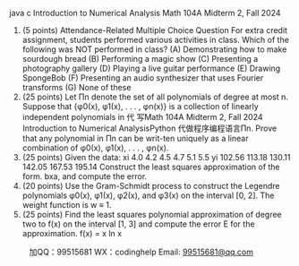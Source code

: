 java c
Introduction to Numerical Analysis 
Math 104A Midterm 2, Fall 2024 
1. (5 points) Attendance-Related Multiple Choice Question
For extra credit assignment, students performed various activities in class.
Which of the following was NOT performed in class?
(A) Demonstrating how to make sourdough bread
(B) Performing a magic show
(C) Presenting a photography gallery
(D) Playing a live guitar performance
(E) Drawing SpongeBob
(F) Presenting an audio synthesizer that uses Fourier transforms
(G) None of these
2. (25 points) Let Πn denote the set of all polynomials of degree at most n. Suppose that {φ0(x), φ1(x), . . . , φn(x)} is a collection of linearly independent polynomials in 代 写Math 104A Midterm 2, Fall 2024 Introduction to Numerical AnalysisPython
代做程序编程语言Πn. Prove that any polynomial in Πn can be writ-ten uniquely as a linear combination of φ0(x), φ1(x), . . . , φn(x).
3. (25 points)
Given the data:
xi 4.0 4.2 4.5 4.7 5.1 5.5
yi 102.56 113.18 130.11 142.05 167.53 195.14
Construct the least squares approximation of the form. bxa, and compute the error.
4. (20 points) Use the Gram-Schmidt process to construct the Legendre polynomials φ0(x), φ1(x), φ2(x), and φ3(x) on the interval [0, 2]. The weight function is w ≡ 1.
5. (25 points) Find the least squares polynomial approximation of degree two to f(x) on the interval [1, 3] and compute the error E for the approximation.
f(x) = x ln x





         
加QQ：99515681  WX：codinghelp  Email: 99515681@qq.com
